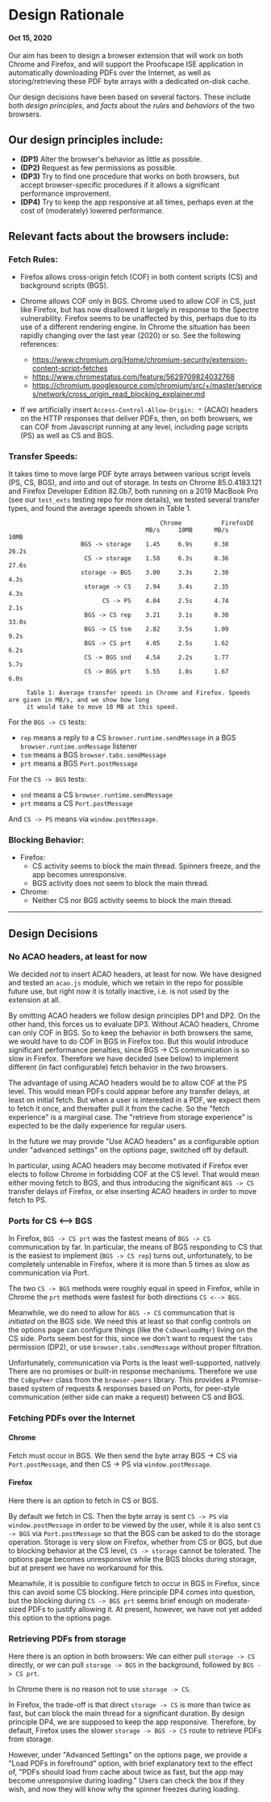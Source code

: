 # Design Rationale

#### Oct 15, 2020

Our aim has been to design a browser extension that will work on both Chrome and Firefox, and will support the
Proofscape ISE application in automatically downloading PDFs over the Internet, as well as storing/retrieving
these PDF byte arrays with a dedicated on-disk cache.

Our design decisions have been based on several factors. These include both _design principles_, and _facts_ about
the _rules_ and _behaviors_ of the two browsers.

## Our design principles include:

* **(DP1)** Alter the browser's behavior as little as possible.
* **(DP2)** Request as few permissions as possible.
* **(DP3)** Try to find one procedure that works on both browsers, but accept browser-specific procedures
            if it allows a significant performance improvement.
* **(DP4)** Try to keep the app responsive at all times, perhaps even at the cost of (moderately) lowered performance.


## Relevant facts about the browsers include:


### Fetch Rules:

* Firefox allows cross-origin fetch (COF) in both content scripts (CS) and background scripts (BGS).

* Chrome allows COF only in BGS. Chrome used to allow COF in CS, just like Firefox, but has now
disallowed it largely in response to the Spectre vulnerability. Firefox seems to be unaffected by this, perhaps
due to its use of a different rendering engine. In Chrome the situation has been rapidly changing over the last
year (2020) or so. See the following references:
    - <https://www.chromium.org/Home/chromium-security/extension-content-script-fetches>
    - <https://www.chromestatus.com/feature/5629709824032768>
    - <https://chromium.googlesource.com/chromium/src/+/master/services/network/cross_origin_read_blocking_explainer.md> 

* If we artificially insert `Access-Control-Allow-Origin: *` (ACAO) headers on the HTTP responses that deliver PDFs,
  then, on both browsers, we can COF from Javascript running at any level, including page scripts (PS) as well as CS and BGS.


### Transfer Speeds:

It takes time to move large PDF byte arrays between various script levels (PS, CS, BGS), and into and out of storage.
In tests on Chrome 85.0.4183.121 and Firefox Developer Edition 82.0b7, both running on a 2019 MacBook Pro (see our
`test_exts` testing repo for more details), we tested several transfer types, and found the average speeds shown in Table 1.

                                              Chrome           FirefoxDE
                                          MB/s     10MB      MB/s      10MB
                        BGS -> storage    1.45     6.9s      0.38     26.2s
                         CS -> storage    1.58     6.3s      0.36     27.6s
                        storage -> BGS    3.00     3.3s      2.30      4.3s
                         storage -> CS    2.94     3.4s      2.35      4.3s
                              CS -> PS    4.04     2.5s      4.74      2.1s
                         BGS -> CS rep    3.21     3.1s      0.30     33.0s
                         BGS -> CS tsm    2.82     3.5s      1.09      9.2s
                         BGS -> CS prt    4.05     2.5s      1.62      6.2s
                         CS -> BGS snd    4.54     2.2s      1.77      5.7s
                         CS -> BGS prt    5.55     1.8s      1.67      6.0s

         Table 1: Average transfer speeds in Chrome and Firefox. Speeds are given in MB/s, and we show how long
         it would take to move 10 MB at this speed.

For the `BGS -> CS` tests:

* `rep` means a reply to a CS `browser.runtime.sendMessage` in a BGS `browser.runtime.onMessage` listener
* `tsm` means a BGS `browser.tabs.sendMessage`
* `prt` means a BGS `Port.postMessage`

For the `CS -> BGS` tests:

* `snd` means a CS `browser.runtime.sendMessage`
* `prt` means a CS `Port.postMessage`

And `CS -> PS` means via `window.postMessage`.


### Blocking Behavior:

* Firefox:
    - CS activity seems to block the main thread. Spinners freeze, and the app becomes unresponsive.
    - BGS activity does _not_ seem to block the main thread.
* Chrome:
    - Neither CS nor BGS activity seems to block the main thread.

--------------------------------------------------------------------------------
    
## Design Decisions

### No ACAO headers, at least for now

We decided _not_ to insert ACAO headers, at least for now.
We have designed and tested an `acao.js` module, which we retain in the repo for possible future use,
but right now it is totally inactive, i.e. is not used by the extension at all.

By omitting ACAO headers we follow design principles DP1 and DP2.
On the other hand, this forces us to evaluate DP3. Without ACAO headers, Chrome can only COF in BGS.
So to keep the behavior in both browsers the same, we would have to do COF in BGS in Firefox too.
But this would introduce significant performance penalties, since BGS -> CS communication is so slow
in Firefox. Therefore we have decided (see below) to implement different (in fact configurable) fetch
behavior in the two browsers.

The advantage of using ACAO headers would be to
allow COF at the PS level. This would mean PDFs could appear before any transfer delays, at least on
initial fetch. But when a user is interested in a PDF, we expect them to fetch it once, and thereafter
pull it from the cache. So the "fetch experience" is a marginal case. The "retrieve from storage experience" is
expected to be the daily experience for regular users.

In the future we may provide "Use ACAO headers" as a configurable option under "advanced settings" on the
options page, switched off by default.

In particular, using ACAO headers may become motivated if Firefox ever elects to follow Chrome in forbidding COF
at the CS level. That would mean either moving fetch to BGS, and thus introducing the significant `BGS -> CS` transfer
delays of Firefox, or else inserting ACAO headers in order to move fetch to PS.


### Ports for CS <--> BGS

In Firefox, `BGS -> CS prt` was the fastest means of `BGS -> CS` communication by far.
In particular, the means of BGS responding to CS that is the easiest to implement
(`BGS -> CS rep`) turns out, unfortunately, to be completely untenable in Firefox, where it is
more than 5 times as slow as communication via Port.

The two `CS -> BGS` methods were roughly equal in speed in Firefox, while
in Chrome the `prt` methods were fastest for both directions `CS <--> BGS`.

Meanwhile, we do need to allow for `BGS -> CS` communcation that is _initiated_ on the BGS side.
We need this at least so that config controls on the options page can configure things (like the
`CsDownloadMgr`) living on the CS side. Ports seem best for this, since we don't want to request
the `tabs` permission (DP2), or use `browser.tabs.sendMessage` without proper filtration.

Unfortunately, communication via Ports is the least well-supported, natively. There are no promises
or built-in response mechanisms. Therefore we use the `CsBgsPeer` class from the `browser-peers` library.
This provides a Promise-based system of requests & responses based on Ports, for peer-style communication
(either side can make a request) between CS and BGS.


### Fetching PDFs over the Internet

#### Chrome

Fetch must occur in BGS. We then send the byte array BGS -> CS via `Port.postMessage`, and then CS -> PS
via `window.postMessage`.

#### Firefox

Here there is an option to fetch in CS or BGS.

By default we fetch in CS. Then the byte array is sent `CS -> PS` via `window.postMessage` in order to be
viewed by the user, while it is also sent `CS -> BGS` via `Port.postMessage` so that the BGS can be asked
to do the storage operation. Storage is very slow on Firefox, whether from CS or BGS, but due to blocking
behavior at the CS level, `CS -> storage` cannot be tolerated. The options page becomes unresponsive while
the BGS blocks during storage, but at present we have no workaround for this.

Meanwhile, it is possible to configure fetch to occur in BGS in Firefox, since this can avoid some
CS blocking. Here principle DP4 comes into question, but the blocking during `CS -> BGS prt` seems brief
enough on moderate-sized PDFs to justify allowing it. At present, however, we have not yet added this
option to the options page.


### Retrieving PDFs from storage

Here there is an option in both browsers: We can either pull `storage -> CS` directly, or we can pull
`storage -> BGS` in the background, followed by `BGS -> CS prt`.

In Chrome there is no reason not to use `storage -> CS`.

In Firefox, the trade-off is that direct `storage -> CS` is more than twice as fast, but can block the main
thread for a significant duration. By design principle DP4, we are supposed to keep the app responsive.
Therefore, by default, Firefox uses the slower `storage -> BGS -> CS` route to retrieve PDFs from storage.

However, under "Advanced Settings" on
the options page, we provide a "Load PDFs in forefround" option, with brief explanatory text to the effect
of, "PDFs should load from cache about twice as fast, but the app may become unresponsive during loading."
Users can check the box if they wish, and now they will know why the spinner freezes during loading.